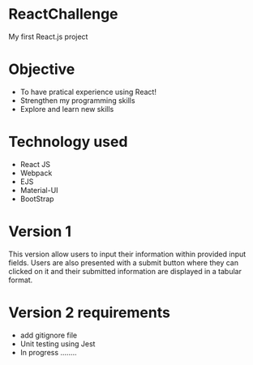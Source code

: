 # ReactChallenge
My first React.js project 

# Objective
- To have pratical experience using React!
- Strengthen my programming skills
- Explore and learn new skills

# Technology used
* React JS 
* Webpack 
* EJS
* Material-UI
* BootStrap 

# Version 1
This version allow users to input their information within provided input fields. Users are also presented with a submit button where they can clicked on it and their submitted information are displayed in a tabular format. 

# Version 2 requirements
- add gitignore file
- Unit testing using Jest
- In progress ........
